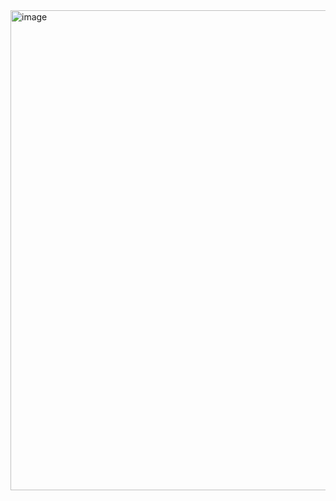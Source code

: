 <img width="1152" height="768" alt="image" src="https://github.com/user-attachments/assets/76694547-8512-4b3b-843f-633ec8d01c0f" />

